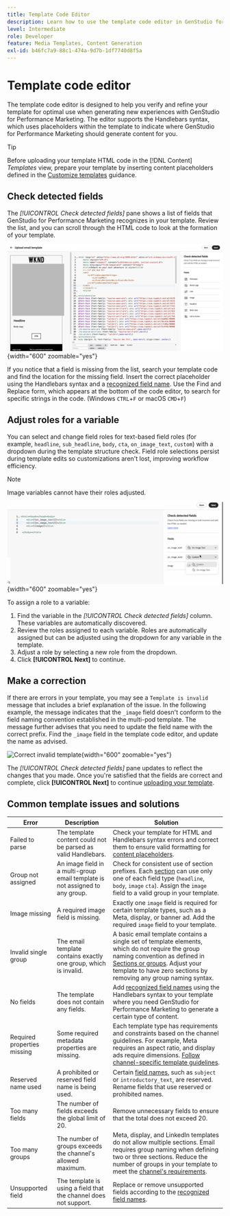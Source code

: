 ```yaml
---
title: Template Code Editor
description: Learn how to use the template code editor in GenStudio for Performance Marketing.
level: Intermediate
role: Developer
feature: Media Templates, Content Generation
exl-id: b46fc7a9-88c1-474a-9d7b-1df7740d8f5a
---
```

# Template code editor

The template code editor is designed to help you verify and refine your template for optimal use when generating new experiences with GenStudio for Performance Marketing. The editor supports the Handlebars syntax, which uses placeholders within the template to indicate where GenStudio for Performance Marketing should generate content for you.

>[!TIP]
>
>Before uploading your template HTML code in the [!DNL Content] _Templates_ view, prepare your template by inserting content placeholders defined in the [Customize templates](customize-template.md) guidance.

## Check detected fields

The _[!UICONTROL Check detected fields]_ pane shows a list of fields that GenStudio for Performance Marketing recognizes in your template. Review the list, and you can scroll through the HTML code to look at the formation of your template.

![Code editor view](/help/assets/template-detected-fields.png "Check detected fields"){width="600" zoomable="yes"}

If you notice that a field is missing from the list, search your template code and find the location for the missing field. Insert the correct placeholder using the Handlebars syntax and a [recognized field name](/help/user-guide/content/customize-template.md#recognized-field-names). Use the Find and Replace form, which appears at the bottom of the code editor, to search for specific strings in the code. (Windows `CTRL`+`F` or macOS `CMD`+`F`)

## Adjust roles for a variable

You can select and change field roles for text-based field roles (for example, `headline`, `sub_headline`, `body`, `cta`, `on_image_text`, `custom`) with a dropdown during the template structure check. Field role selections persist during template edits so customizations aren't lost, improving workflow efficiency.

>[!NOTE]
>
>Image variables cannot have their roles adjusted.

![Multi-role field selection](/help/assets/multirole-dropdown-field.png "Multi-role field selection"){width="600" zoomable="yes"}

To assign a role to a variable:

1. Find the variable in the _[!UICONTROL Check detected fields]_ column. These variables are automatically discovered.
2. Review the roles assigned to each variable. Roles are automatically assigned but can be adjusted using the dropdown for any variable in the template.
3. Adjust a role by selecting a new role from the dropdown.
4. Click **[!UICONTROL Next]** to continue.

## Make a correction

If there are errors in your template, you may see a `Template is invalid` message that includes a brief explanation of the issue. In the following example, the message indicates that the `_image` field doesn't conform to the field naming convention established in the multi-pod template. The message further advises that you need to update the field name with the correct prefix. Find the `_image` field in the template code editor, and update the name as advised.

![Correct invalid template](/help/assets/animation/template-code-editor.gif){width="600" zoomable="yes"}

The _[!UICONTROL Check detected fields]_ pane updates to reflect the changes that you made. Once you're satisfied that the fields are correct and complete, click **[!UICONTROL Next]** to continue [uploading your template](/help/user-guide/content/use-templates.md#add-a-template).

## Common template issues and solutions

| **Error**                   | **Description**                                                                 | **Solution**                                                                                   |
|-----------------------------|---------------------------------------------------------------------------------|-----------------------------------------------------------------------------------------------|
| Failed to parse             | The template content could not be parsed as valid Handlebars.                   | Check your template for HTML and Handlebars syntax errors and correct them to ensure valid formatting for [content placeholders](/help/user-guide/content/customize-template.md#content-placeholders). |
| Group not assigned          | An image field in a multi-group email template is not assigned to any group.    | Check for consistent use of section prefixes. Each [section](/help/user-guide/content/customize-template.md#sections-or-groups) can use only one of each field type (`headline`, `body`, `image` `cta`). Assign the `image` field to a valid group in your template. |
| Image missing               | A required image field is missing.                                              | Exactly one `image` field is required for certain template types, such as a Meta, display, or banner ad. Add the required `image` field to your template. |
| Invalid single group        | The email template contains exactly one group, which is invalid.                | A basic email template contains a single set of template elements, which do not require the group naming convention as defined in [Sections or groups](/help/user-guide/content/customize-template.md#sections-or-groups). Adjust your template to have zero sections by removing any group naming syntax. |
| No fields                   | The template does not contain any fields.                                       | Add [recognized field names](/help/user-guide/content/customize-template.md#recognized-field-names) using the Handlebars syntax to your template where you need GenStudio for Performance Marketing to generate a certain type of content. |
| Required properties missing | Some required metadata properties are missing.                                  | Each template type has requirements and constraints based on the channel guidelines. For example, Meta requires an aspect ratio, and display ads require dimensions. [Follow channel-specific template guidelines](/help/user-guide/content/best-practices-for-templates.md#follow-channel-specific-template-guidelines).  |
| Reserved name used          | A prohibited or reserved field name is being used.                              | Certain [field names](/help/user-guide/content/customize-template.md#recognized-field-names), such as `subject` or `introductory_text`, are reserved. Rename fields that use reserved or prohibited names. |
| Too many fields             | The number of fields exceeds the global limit of 20.                            | Remove unnecessary fields to ensure that the total does not exceed 20. |
| Too many groups             | The number of groups exceeds the channel's allowed maximum.                     | Meta, display, and LinkedIn templates do not allow multiple sections. Email requires group naming when defining two or three sections. Reduce the number of groups in your template to meet the [channel's requirements](/help/user-guide/content/best-practices-for-templates.md#follow-channel-specific-template-guidelines). |
| Unsupported field           | The template is using a field that the channel does not support.                | Replace or remove unsupported fields according to the [recognized field names](/help/user-guide/content/customize-template.md#recognized-field-names). |
